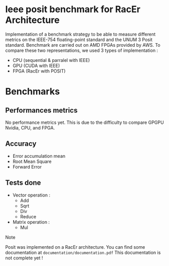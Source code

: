 # Ieee posit benchmark for RacEr Architecture 

Implementation of a benchmark strategy to be able to measure different metrics on the IEEE-754 floating-point standard and the UNUM 3 Posit standard. Benchmark are carried out on AMD FPGAs provided by AWS. To compare these two representations, we used 3 types of implementation :
- CPU (sequential & parralel with IEEE)
- GPU (CUDA with IEEE)
- FPGA (RacEr with POSIT)

# Benchmarks

## Performances metrics
No performance metrics yet. This is due to the difficulty to compare GPGPU Nvidia, CPU, and FPGA.
<!-- - Time elapsed -->
<!-- - Stddev -->
<!-- - Bandwidth -->

## Accuracy
- Error accumulation mean
- Root Mean Square
- Forward Error

[comment]: # (TODO)
## Tests done
- Vector operation :
  - Add
  - Sqrt
  - Div
  - Reduce
- Matrix operation :
  - Mul
<!-- - Monte-Carlo -->
  <!-- - Pi approximation -->

> [!NOTE]
> Posit was implemented on a RacEr architecture. You can find some documentation at `documentation/documentation.pdf` This documentation is not complete yet !

<!-- # Compilation & Run -->
<!-- All `main` compilation command will create a shared object lib which will be used for each test -->  
<!-- Then you can run test or use the lib in your own file. -->

<!-- You require to add an agrument for cmake to precise which version you want. -->
<!-- all version available : {racer, omp, cuda} -->

<!-- ## Lib --> 
<!-- ```bash -->
<!-- mkdir build -->
<!-- cd build -->
<!-- cmake -DENABLE_<VERSION>_COMPILE=on .. -->
<!-- make <version>_bench -->
<!-- ``` -->

<!-- ## Test compilation & run command : -->
<!-- ```bash -->
<!-- mkdir build -->
<!-- cd build -->
<!-- cmake -DENABLE_<VERSION>_COMPILE=on .. -->
<!-- make <version>_main -->
<!-- ./<version>_main <matrix-size> <meta-repetition> --> 
<!-- ``` -->
<!-- all version available : {racer, omp, cuda} -->

<!-- #### Example : --> 
<!-- ```bash -->
<!-- mkdir build -->
<!-- cd build -->
<!-- cmake -DENABLE_<VERSION>_COMPILE=on .. -->
<!-- make cuda_main -->
<!-- ./<version>_bin/<test> <matrix-size> <meta-repetition> -->
<!-- ``` -->

<!-- ## Troubleshoot -->

<!-- > [!WARNING] -->
<!-- > If error : "cannot find -lcublas" or "cannot find -lcudart" -->  
<!-- > check if LD_LIBRARY_PATH AND LIBRARY_PATH have "/path/to/your/cuda/lib64" -->  
<!-- > if not, --> 
<!-- ```sh -->
<!-- export LIBRARY_PATH="/path/to/your/cuda/lib64:${LIBRARY_PATH}" -->
<!-- export LD_LIBRARY_PATH="/path/to/your/cuda/lib64:${LD_LIBRARY_PATH}" -->
<!-- ``` -->


<!-- ## API -->
<!-- > [!WARNING] -->
<!-- > Todo -->  
